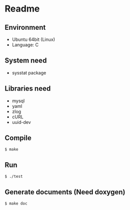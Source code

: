 # Readme

## Environment
- Ubuntu 64bit (Linux)
- Language: C

## System need
- sysstat package

## Libraries need
- mysql
- yaml
- zlog
- cURL
- uuid-dev

## Compile
	$ make

## Run
    $ ./test

## Generate documents (Need doxygen)
	$ make doc